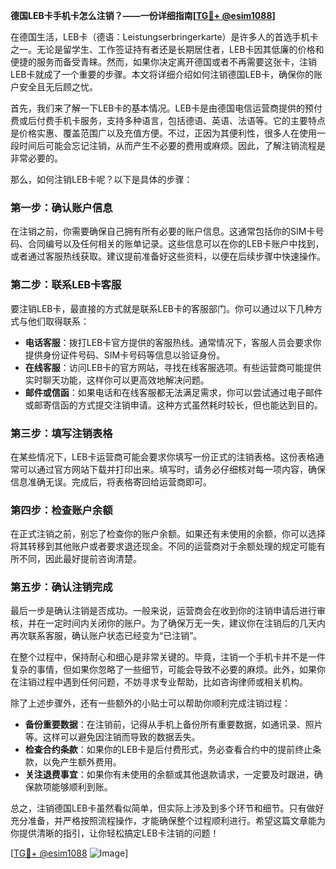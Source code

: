 **德国LEB卡手机卡怎么注销？——一份详细指南[[TG💪+ @esim1088](https://t.me/s/esim1088)]**

在德国生活，LEB卡（德语：Leistungserbringerkarte）是许多人的首选手机卡之一。无论是留学生、工作签证持有者还是长期居住者，LEB卡因其低廉的价格和便捷的服务而备受青睐。然而，如果你决定离开德国或者不再需要这张卡，注销LEB卡就成了一个重要的步骤。本文将详细介绍如何注销德国LEB卡，确保你的账户安全且无后顾之忧。

首先，我们来了解一下LEB卡的基本情况。LEB卡是由德国电信运营商提供的预付费或后付费手机卡服务，支持多种语言，包括德语、英语、法语等。它的主要特点是价格实惠、覆盖范围广以及充值方便。不过，正因为其便利性，很多人在使用一段时间后可能会忘记注销，从而产生不必要的费用或麻烦。因此，了解注销流程是非常必要的。

那么，如何注销LEB卡呢？以下是具体的步骤：

### **第一步：确认账户信息**
在注销之前，你需要确保自己拥有所有必要的账户信息。这通常包括你的SIM卡号码、合同编号以及任何相关的账单记录。这些信息可以在你的LEB卡账户中找到，或者通过客服热线获取。建议提前准备好这些资料，以便在后续步骤中快速操作。

### **第二步：联系LEB卡客服**
要注销LEB卡，最直接的方式就是联系LEB卡的客服部门。你可以通过以下几种方式与他们取得联系：
- **电话客服**：拨打LEB卡官方提供的客服热线。通常情况下，客服人员会要求你提供身份证件号码、SIM卡号码等信息以验证身份。
- **在线客服**：访问LEB卡的官方网站，寻找在线客服选项。有些运营商可能提供实时聊天功能，这样你可以更高效地解决问题。
- **邮件或信函**：如果电话和在线客服都无法满足需求，你可以尝试通过电子邮件或邮寄信函的方式提交注销申请。这种方式虽然耗时较长，但也能达到目的。

### **第三步：填写注销表格**
在某些情况下，LEB卡运营商可能会要求你填写一份正式的注销表格。这份表格通常可以通过官方网站下载并打印出来。填写时，请务必仔细核对每一项内容，确保信息准确无误。完成后，将表格寄回给运营商即可。

### **第四步：检查账户余额**
在正式注销之前，别忘了检查你的账户余额。如果还有未使用的余额，你可以选择将其转移到其他账户或者要求退还现金。不同的运营商对于余额处理的规定可能有所不同，因此最好提前咨询清楚。

### **第五步：确认注销完成**
最后一步是确认注销是否成功。一般来说，运营商会在收到你的注销申请后进行审核，并在一定时间内关闭你的账户。为了确保万无一失，建议你在注销后的几天内再次联系客服，确认账户状态已经变为“已注销”。

在整个过程中，保持耐心和细心是非常关键的。毕竟，注销一个手机卡并不是一件复杂的事情，但如果你忽略了一些细节，可能会导致不必要的麻烦。此外，如果你在注销过程中遇到任何问题，不妨寻求专业帮助，比如咨询律师或相关机构。

除了上述步骤外，还有一些额外的小贴士可以帮助你顺利完成注销过程：
- **备份重要数据**：在注销前，记得从手机上备份所有重要数据，如通讯录、照片等。这样可以避免因注销而导致的数据丢失。
- **检查合约条款**：如果你的LEB卡是后付费形式，务必查看合约中的提前终止条款，以免产生额外费用。
- **关注退费事宜**：如果你有未使用的余额或其他退款请求，一定要及时跟进，确保款项能够顺利到账。

总之，注销德国LEB卡虽然看似简单，但实际上涉及到多个环节和细节。只有做好充分准备，并严格按照流程操作，才能确保整个过程顺利进行。希望这篇文章能为你提供清晰的指引，让你轻松搞定LEB卡注销的问题！

[[TG💪+ @esim1088](https://t.me/s/esim1088) ![Image](https://i.postimg.cc/4NQfJmqS/Snipaste-2025-05-13-00-14-12.png)]